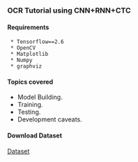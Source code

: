 ### OCR Tutorial using CNN+RNN+CTC

#### Requirements
```
 * Tensorflow==2.6
 * OpenCV
 * Matplotlib
 * Numpy
 * graphviz
```
#### Topics covered

* Model Building.
* Training.
* Testing.
* Development caveats.

#### Download Dataset 
<a href="https://drive.google.com/file/d/1AjmC6ASJUpEiZJ5zefG8HIpOwYUgVMeQ/view?usp=sharing">Dataset</a><br>

